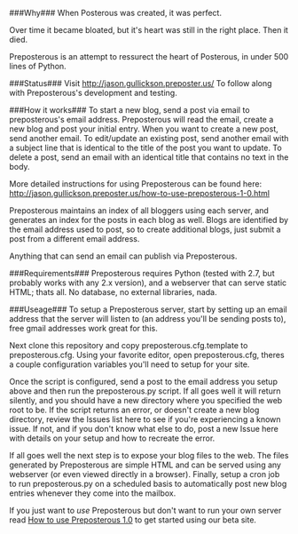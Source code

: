 ###Why###
When Posterous was created, it was perfect.

Over time it became bloated, but it's heart was still in the right place.  Then it died.

Preposterous is an attempt to ressurect the heart of Posterous, in under 500 lines of Python.

###Status###
Visit http://jason.gullickson.preposter.us/ To follow along with Preposterous's development and testing.

###How it works###
To start a new blog, send a post via email to preposterous's email address.  Preposterous will read the email, create a new blog and post your initial entry.  When you want to create a new post, send another email.  To edit/update an existing post, send another email with a subject line that is identical to the title of the post you want to update.  To delete a post, send an email with an identical title that contains no text in the body.

More detailed instructions for using Preposterous can be found here: http://jason.gullickson.preposter.us/how-to-use-preposterous-1-0.html 

Preposterous maintains an index of all bloggers using each server, and generates an index for the posts in each blog as well. Blogs are identified by the email address used to post, so to create additional blogs, just submit a post from a different email address.

Anything that can send an email can publish via Preposterous.

###Requirements###
Preposterous requires Python (tested with 2.7, but probably works with any 2.x version), and a webserver that can serve static HTML; thats all.  No database, no external libraries, nada.

###Useage###
To setup a Preposterous server, start by setting up an email address that the server will listen to (an address you'll be sending posts to), free gmail addresses work great for this.

Next clone this repository and copy preposterous.cfg.template to preposterous.cfg.  Using your favorite editor, open preposterous.cfg, theres a couple configuration variables you'll need to setup for your site.

Once the script is configured, send a post to the email address you setup above and then run the preposterous.py script. If all goes well it will return silently, and you should have a new directory where you specified the web root to be.  If the script returns an error, or doesn't create a new blog directory, review the Issues list here to see if you're experiencing a known issue.  If not, and if you don't know what else to do, post a new Issue here with details on your setup and how to recreate the error.

If all goes well the next step is to expose your blog files to the web.  The files generated by Preposterous are simple HTML and can be served using any webserver (or even viewed directly in a browser).  Finally, setup a cron job to run preposterous.py on a scheduled basis to automatically post new blog entries whenever they come into the mailbox.

If you just want to *use* Preposterous but don't want to run your own server read [How to use Preposterous 1.0](http://jason.gullickson.preposter.us/how-to-use-preposterous-1-0.html) to get started using our beta site.

